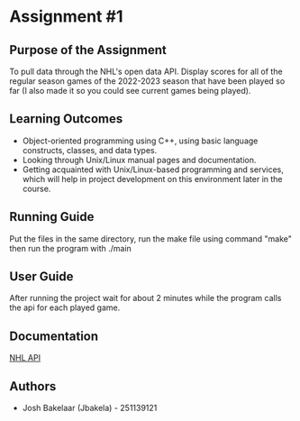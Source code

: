 
# Assignment #1
## Purpose of the Assignment
To pull data through the NHL's open data API. Display scores for all of the regular season games of the 2022-2023 season that have been played so far (I also made it so you could see current games being played).

## Learning Outcomes
- Object-oriented programming using C++, using basic language constructs, classes, and data types.
- Looking through Unix/Linux manual pages and documentation.
- Getting acquainted with Unix/Linux-based programming and services, which will help in project development on this environment later in the course.

## Running Guide
Put the files in the same directory, run the make file using command "make" then run the program with ./main

## User Guide
After running the project wait for about 2 minutes while the program calls the api for each played game.




## Documentation

[NHL API](https://gitlab.com/dword4/nhlapi/-/blob/master/stats-api.md)


## Authors

- Josh Bakelaar (Jbakela) - 251139121

